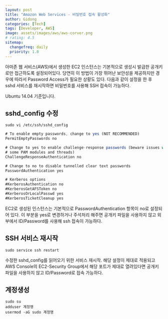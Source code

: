 ```yaml
---
layout: post
title: "Amazon Web Services - 비밀번호 접속 활성화"
author: Gidong
categories: [Tech]
tags: [Developer, AWS]
image: assets/images/aws/aws-corver.png
# rating: 4.5
sitemap:
  changefreq: daily
  priority: 1.0
---
```


아마존 웹 서비스(AWS)에서 생성한 EC2 인스턴스는 기본적으로 생성시 발급한 공개키로만 접근하도록 설정되어있다. 당연히 이 방법이 가장 뛰어난 보안성을 제공하지만 경우에 따라서 Password Access가 필요한 상황도 있다. 다음과 같이 설정을 한 후 sshd 서비스를 재시작하면 비밀번호를 사용해 SSH 접속이 가능하다.

Ubuntu 14.04 기준입니다.

## sshd_config 수정

```
sudo vi /etc/ssh/sshd_config
```

```jsx
# To enable empty passwords, change to yes (NOT RECOMMENDED)
PermitEmptyPasswords no

# Change to yes to enable challenge-response passwords (beware issues with
# some PAM modules and threads)
ChallengeResponseAuthentication no

# Change to no to disable tunnelled clear text passwords
PasswordAuthentication yes

# Kerberos options
#KerberosAuthentication no
#KerberosGetAFSToken no
#KerberosOrLocalPasswd yes
#KerberosTicketCleanup yes
```

EC2로 생성된 인스턴스는 기본적으로 PasswordAuthentication 항목이 no로 설정되어 있다. 이 부분을 yes로 변경하거나 주석처리 해주면 공개키 파일을 사용하지 않고 외부에서 ID/Password를 사용해 ssh 접속이 가능하다.

## SSH 서비스 재시작

```
sudo service ssh restart
```

수정한 sshd_config를 읽어오기 위한 서비스 재시작. 해당 설정이 제대로 적용되고 AWS Console의 EC2-Security Group에서 해당 포트가 제대로 열려있다면 공개키 파일을 사용하지 않고 ID/Password로 접속 가능하다.

## 계정생성

```
sudo su
adduser 계정명
usermod -aG sudo 계정명
```
